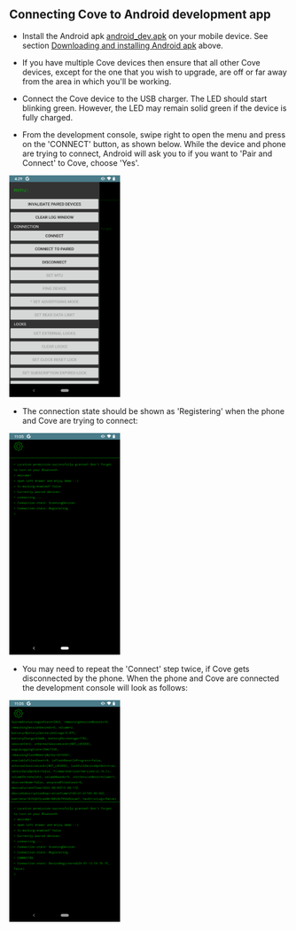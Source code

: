 ## Connecting Cove to Android development app

- Install the Android apk [android_dev.apk](apk/android_dev.apk) on your mobile device. See section [Downloading and installing Android apk](#downloading-and-installing-android-apk) above.

- If you have multiple Cove devices then ensure that all other Cove devices, except for the one that you wish to upgrade, are off or far away from the area in which you'll be working.

- Connect the Cove device to the USB charger. The LED should start blinking green. However, the LED may remain solid green if the device is fully charged.

- From the development console, swipe right to open the menu and press on the 'CONNECT' button, as shown below. While the device and phone are trying to connect, Android will ask you to if you want to 'Pair and Connect' to Cove, choose 'Yes'.
<img src="/images/dev_console_menu_connect.png" width="200" height="400">

- The connection state should be shown as 'Registering' when the phone and Cove are trying to connect:
<img src="/images/device_connecting.png" width="200" height="400">

- You may need to repeat the 'Connect' step twice, if Cove gets disconnected by the phone. When the phone and Cove are connected the development console will look as follows:
<img src="/images/device_connected.png" width="200" height="400">
